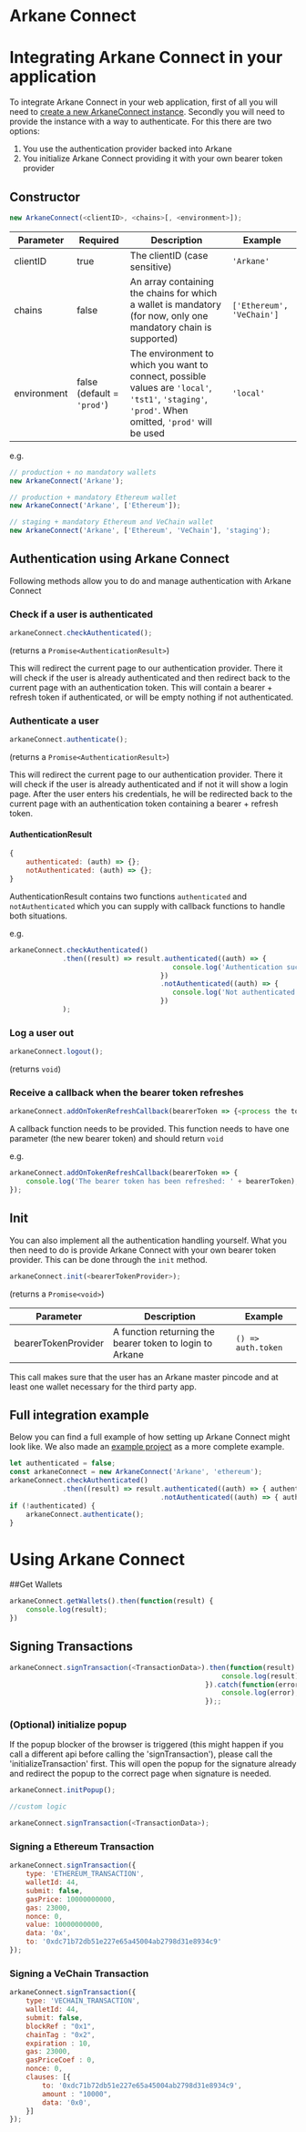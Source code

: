 Arkane Connect
===

# Integrating Arkane Connect in your application

To integrate Arkane Connect in your web application, first of all you will need to [create a new ArkaneConnect instance](#Constructor). Secondly you will need to provide the 
instance with a way to authenticate. For this there are two options:
1) You use the authentication provider backed into Arkane
2) You initialize Arkane Connect providing it with your own bearer token provider


## Constructor
```javascript
new ArkaneConnect(<clientID>, <chains>[, <environment>]);
```

| Parameter | Required | Description | Example |
|-----------|----------|-------------|---------|
| clientID | true | The clientID (case sensitive)| `'Arkane'`|
| chains | false | An array containing the chains for which a wallet is mandatory (for now, only one mandatory chain is supported)| `['Ethereum', 'VeChain']`|
| environment | false (default = `'prod'`) | The environment to which you want to connect, possible values are `'local'`, `'tst1'`, `'staging'`, `'prod'`. When omitted, `'prod'` will be used | `'local'` |

e.g.
```javascript
// production + no mandatory wallets
new ArkaneConnect('Arkane');

// production + mandatory Ethereum wallet
new ArkaneConnect('Arkane', ['Ethereum']);

// staging + mandatory Ethereum and VeChain wallet
new ArkaneConnect('Arkane', ['Ethereum', 'VeChain'], 'staging');
```


## Authentication using Arkane Connect
Following methods allow you to do and manage authentication with Arkane Connect

### Check if a user is authenticated
```javascript
arkaneConnect.checkAuthenticated();
```
(returns a `Promise<AuthenticationResult>`)

This will redirect the current page to our authentication provider. There it will check if the user is already authenticated and then redirect back to the current page with 
an authentication token. This will contain a bearer + refresh token if authenticated, or will be empty nothing if not authenticated.


### Authenticate a user
```javascript
arkaneConnect.authenticate();
```
(returns a `Promise<AuthenticationResult>`)

This will redirect the current page to our authentication provider. There it will check if the user is already authenticated and if not it will show a login page. After the user 
enters his credentials, he will be redirected back to the current page with an authentication token containing a bearer + refresh token.


#### AuthenticationResult
```javascript
{
    authenticated: (auth) => {};
    notAuthenticated: (auth) => {};
}
```
AuthenticationResult contains two functions `authenticated` and `notAuthenticated` which you can supply with callback functions to handle both situations.

e.g.
```javascript
arkaneConnect.checkAuthenticated()
             .then((result) => result.authenticated((auth) => {
                                        console.log('Authentication successfull ' + auth.subject);
                                     })
                                     .notAuthenticated((auth) => {
                                        console.log('Not authenticated');
                                     })
             );
```    

### Log a user out
```javascript
arkaneConnect.logout();
```
(returns `void`)

### Receive a callback when the bearer token refreshes
```javascript
arkaneConnect.addOnTokenRefreshCallback(bearerToken => {<process the token>});
```   
A callback function needs to be provided. This function needs to have one parameter (the new bearer token) and should return `void`

e.g.
```javascript
arkaneConnect.addOnTokenRefreshCallback(bearerToken => {
    console.log('The bearer token has been refreshed: ' + bearerToken);
});
```

## Init
You can also implement all the authentication handling yourself. What you then need to do is provide Arkane Connect with your own bearer token provider. 
This can be done through the `init` method.
 
```javascript
arkaneConnect.init(<bearerTokenProvider>);
``` 
(returns a `Promise<void>`) 

| Parameter | Description | Example |
|-----------|-------------|---------|
| bearerTokenProvider | A function returning the bearer token to login to Arkane | `() => auth.token`|

This call makes sure that the user has an Arkane master pincode and at least one wallet necessary for the third party app.
 
## Full integration example
Below you can find a full example of how setting up Arkane Connect might look like. We also made an [example project](https://github.com/ArkaneNetwork/Arketype) as a more 
complete example. 
```javascript
let authenticated = false;
const arkaneConnect = new ArkaneConnect('Arkane', 'ethereum');
arkaneConnect.checkAuthenticated()
             .then((result) => result.authenticated((auth) => { authenticated = true })
                                     .notAuthenticated((auth) => { authenticated = false }));
if (!authenticated) {
    arkaneConnect.authenticate();
}
```
# Using Arkane Connect
##Get Wallets

```javascript
arkaneConnect.getWallets().then(function(result) {
    console.log(result);
})
```

## Signing Transactions
```javascript
arkaneConnect.signTransaction(<TransactionData>).then(function(result) {
                                                    console.log(result);
                                                }).catch(function(error) {
                                                    console.log(error);
                                                });;
``` 

### (Optional) initialize popup
If the popup blocker of the browser is triggered (this might happen if you call a different api before calling the 'signTransaction'), please call the 'initializeTransaction' first.
This will open the popup for the signature already and redirect the popup to the correct page when signature is needed.

 
```javascript
arkaneConnect.initPopup();

//custom logic

arkaneConnect.signTransaction(<TransactionData>);
```

### Signing a Ethereum Transaction


```javascript
arkaneConnect.signTransaction({
    type: 'ETHEREUM_TRANSACTION',
    walletId: 44,
    submit: false,
    gasPrice: 10000000000,
    gas: 23000,
    nonce: 0,
    value: 10000000000,
    data: '0x',
    to: '0xdc71b72db51e227e65a45004ab2798d31e8934c9'
});
```

### Signing a VeChain Transaction

```javascript
arkaneConnect.signTransaction({
    type: 'VECHAIN_TRANSACTION',
    walletId: 44,
    submit: false,
    blockRef : "0x1",
    chainTag : "0x2",
    expiration : 10,
    gas: 23000,
    gasPriceCoef : 0,
    nonce: 0,
    clauses: [{
        to: '0xdc71b72db51e227e65a45004ab2798d31e8934c9',
        amount : "10000",
        data: '0x0',
    }]
});
```
